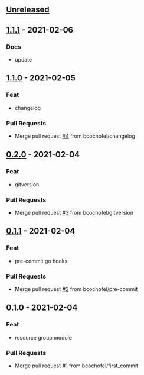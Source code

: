 <a name="unreleased"></a>
## [Unreleased]


<a name="1.1.1"></a>
## [1.1.1] - 2021-02-06
### Docs
- update


<a name="1.1.0"></a>
## [1.1.0] - 2021-02-05
### Feat
- changelog

### Pull Requests
- Merge pull request [#4](https://github.com/bcochofel/terraform-azurerm-resource-group/issues/4) from bcochofel/changelog


<a name="0.2.0"></a>
## [0.2.0] - 2021-02-04
### Feat
- gitversion

### Pull Requests
- Merge pull request [#3](https://github.com/bcochofel/terraform-azurerm-resource-group/issues/3) from bcochofel/gitversion


<a name="0.1.1"></a>
## [0.1.1] - 2021-02-04
### Feat
- pre-commit go hooks

### Pull Requests
- Merge pull request [#2](https://github.com/bcochofel/terraform-azurerm-resource-group/issues/2) from bcochofel/pre-commit


<a name="0.1.0"></a>
## 0.1.0 - 2021-02-04
### Feat
- resource group module

### Pull Requests
- Merge pull request [#1](https://github.com/bcochofel/terraform-azurerm-resource-group/issues/1) from bcochofel/first_commit


[Unreleased]: https://github.com/bcochofel/terraform-azurerm-resource-group/compare/1.1.1...HEAD
[1.1.1]: https://github.com/bcochofel/terraform-azurerm-resource-group/compare/1.1.0...1.1.1
[1.1.0]: https://github.com/bcochofel/terraform-azurerm-resource-group/compare/0.2.0...1.1.0
[0.2.0]: https://github.com/bcochofel/terraform-azurerm-resource-group/compare/0.1.1...0.2.0
[0.1.1]: https://github.com/bcochofel/terraform-azurerm-resource-group/compare/0.1.0...0.1.1
